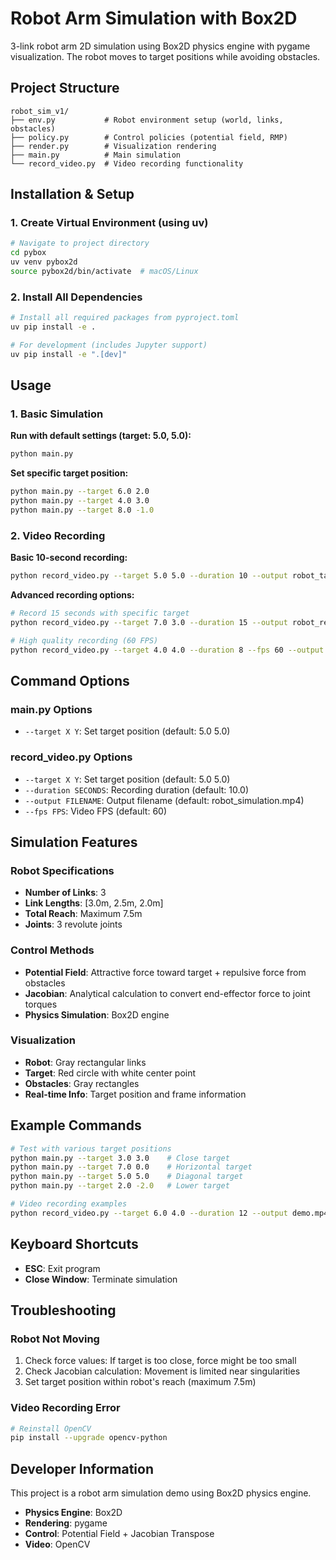 # Robot Arm Simulation with Box2D

3-link robot arm 2D simulation using Box2D physics engine with pygame visualization. The robot moves to target positions while avoiding obstacles.

## Project Structure

```
robot_sim_v1/
├── env.py           # Robot environment setup (world, links, obstacles)
├── policy.py        # Control policies (potential field, RMP)
├── render.py        # Visualization rendering
├── main.py          # Main simulation
└── record_video.py  # Video recording functionality
```

## Installation & Setup

### 1. Create Virtual Environment (using uv)
```bash
# Navigate to project directory
cd pybox
uv venv pybox2d
source pybox2d/bin/activate  # macOS/Linux
```

### 2. Install All Dependencies
```bash
# Install all required packages from pyproject.toml
uv pip install -e .

# For development (includes Jupyter support)
uv pip install -e ".[dev]"
```

## Usage

### 1. Basic Simulation

**Run with default settings (target: 5.0, 5.0):**
```bash
python main.py
```

**Set specific target position:**
```bash
python main.py --target 6.0 2.0
python main.py --target 4.0 3.0
python main.py --target 8.0 -1.0
```

### 2. Video Recording

**Basic 10-second recording:**
```bash
python record_video.py --target 5.0 5.0 --duration 10 --output robot_target_5_5.mp4
```

**Advanced recording options:**
```bash
# Record 15 seconds with specific target
python record_video.py --target 7.0 3.0 --duration 15 --output robot_reach_7_3.mp4

# High quality recording (60 FPS)
python record_video.py --target 4.0 4.0 --duration 8 --fps 60 --output high_quality.mp4
```

## Command Options

### main.py Options
- `--target X Y`: Set target position (default: 5.0 5.0)

### record_video.py Options
- `--target X Y`: Set target position (default: 5.0 5.0)
- `--duration SECONDS`: Recording duration (default: 10.0)
- `--output FILENAME`: Output filename (default: robot_simulation.mp4)
- `--fps FPS`: Video FPS (default: 60)

## Simulation Features

### Robot Specifications
- **Number of Links**: 3
- **Link Lengths**: [3.0m, 2.5m, 2.0m]
- **Total Reach**: Maximum 7.5m
- **Joints**: 3 revolute joints

### Control Methods
- **Potential Field**: Attractive force toward target + repulsive force from obstacles
- **Jacobian**: Analytical calculation to convert end-effector force to joint torques
- **Physics Simulation**: Box2D engine

### Visualization
- **Robot**: Gray rectangular links
- **Target**: Red circle with white center point
- **Obstacles**: Gray rectangles
- **Real-time Info**: Target position and frame information

## Example Commands

```bash
# Test with various target positions
python main.py --target 3.0 3.0    # Close target
python main.py --target 7.0 0.0    # Horizontal target  
python main.py --target 5.0 5.0    # Diagonal target
python main.py --target 2.0 -2.0   # Lower target

# Video recording examples
python record_video.py --target 6.0 4.0 --duration 12 --output demo.mp4
```

## Keyboard Shortcuts

- **ESC**: Exit program
- **Close Window**: Terminate simulation

## Troubleshooting

### Robot Not Moving
1. Check force values: If target is too close, force might be too small
2. Check Jacobian calculation: Movement is limited near singularities
3. Set target position within robot's reach (maximum 7.5m)

### Video Recording Error
```bash
# Reinstall OpenCV
pip install --upgrade opencv-python
```

## Developer Information

This project is a robot arm simulation demo using Box2D physics engine.
- **Physics Engine**: Box2D
- **Rendering**: pygame
- **Control**: Potential Field + Jacobian Transpose
- **Video**: OpenCV
